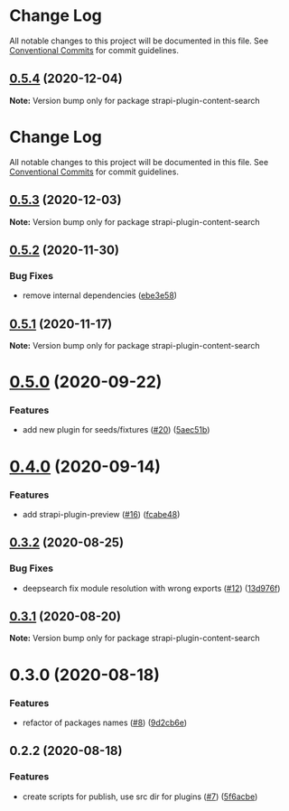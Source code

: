 # Change Log

All notable changes to this project will be documented in this file.
See [Conventional Commits](https://conventionalcommits.org) for commit guidelines.

## [0.5.4](https://github.com/VirtusLab/strapi-molecules/compare/strapi-plugin-content-search@0.5.3...strapi-plugin-content-search@0.5.4) (2020-12-04)

**Note:** Version bump only for package strapi-plugin-content-search





# Change Log

All notable changes to this project will be documented in this file. See
[Conventional Commits](https://conventionalcommits.org) for commit guidelines.

## [0.5.3](https://github.com/VirtusLab/strapi-molecules/compare/strapi-plugin-content-search@0.5.2...strapi-plugin-content-search@0.5.3) (2020-12-03)

**Note:** Version bump only for package strapi-plugin-content-search

## [0.5.2](https://github.com/VirtusLab/strapi-molecules/compare/strapi-plugin-content-search@0.5.1...strapi-plugin-content-search@0.5.2) (2020-11-30)

### Bug Fixes

- remove internal dependencies
  ([ebe3e58](https://github.com/VirtusLab/strapi-molecules/commit/ebe3e58b4d681a9926faa064b0b30b4b49b3cc6b))

## [0.5.1](https://github.com/VirtusLab/strapi-molecules/compare/strapi-plugin-content-search@0.5.0...strapi-plugin-content-search@0.5.1) (2020-11-17)

**Note:** Version bump only for package strapi-plugin-content-search

# [0.5.0](https://github.com/VirtusLab/strapi-molecules/compare/strapi-plugin-content-search@0.4.0...strapi-plugin-content-search@0.5.0) (2020-09-22)

### Features

- add new plugin for seeds/fixtures
  ([#20](https://github.com/VirtusLab/strapi-molecules/issues/20))
  ([5aec51b](https://github.com/VirtusLab/strapi-molecules/commit/5aec51b8d0a064488836692792ff7a375768c3f5))

# [0.4.0](https://github.com/VirtusLab/strapi-molecules/compare/strapi-plugin-content-search@0.3.2...strapi-plugin-content-search@0.4.0) (2020-09-14)

### Features

- add strapi-plugin-preview
  ([#16](https://github.com/VirtusLab/strapi-molecules/issues/16))
  ([fcabe48](https://github.com/VirtusLab/strapi-molecules/commit/fcabe488004560ae8b7ac58087b33d7378445253))

## [0.3.2](https://github.com/VirtusLab/strapi-molecules/compare/strapi-plugin-content-search@0.3.1...strapi-plugin-content-search@0.3.2) (2020-08-25)

### Bug Fixes

- deepsearch fix module resolution with wrong exports
  ([#12](https://github.com/VirtusLab/strapi-molecules/issues/12))
  ([13d976f](https://github.com/VirtusLab/strapi-molecules/commit/13d976f107de7346c4a6cdb080eaa5df03271b5b))

## [0.3.1](https://github.com/VirtusLab/strapi-molecules/compare/strapi-plugin-content-search@0.3.0...strapi-plugin-content-search@0.3.1) (2020-08-20)

**Note:** Version bump only for package strapi-plugin-content-search

# 0.3.0 (2020-08-18)

### Features

- refactor of packages names
  ([#8](https://github.com/VirtusLab/strapi-molecules/issues/8))
  ([9d2cb6e](https://github.com/VirtusLab/strapi-molecules/commit/9d2cb6ee87bc7e57a9ad41f90e7ac20207df9028))

## 0.2.2 (2020-08-18)

### Features

- create scripts for publish, use src dir for plugins
  ([#7](https://github.com/VirtusLab/strapi-molecules/issues/7))
  ([5f6acbe](https://github.com/VirtusLab/strapi-molecules/commit/5f6acbecb7d51d0ef7f63278b47cd2e136706c52))
